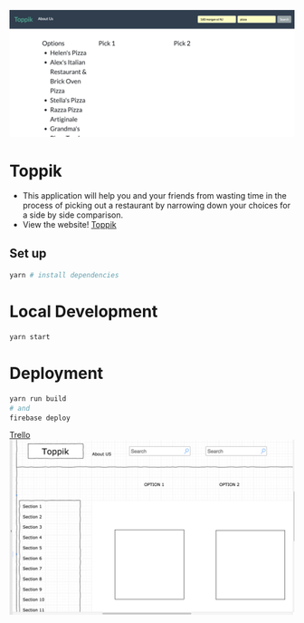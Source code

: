 
![](toppikScreenShot.png)


# Toppik
* This application will help you and your friends from wasting time in the process of picking out a restaurant by narrowing down your choices for a side by side comparison.
* View the website! [Toppik](https://toppik-fee29.firebaseapp.com/?)

## Set up
```sh
yarn # install dependencies
```
# Local Development
```sh
yarn start
```
# Deployment
```sh
yarn run build
# and
firebase deploy
```

[Trello](https://trello.com/b/JosHBgib/front-end-projecct)
![](draw.png)
